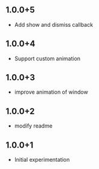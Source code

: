 ## 1.0.0+5

* Add show and dismiss callback

## 1.0.0+4

* Support custom animation

## 1.0.0+3

* improve animation of window

## 1.0.0+2

* modify readme

## 1.0.0+1

* Initial experimentation